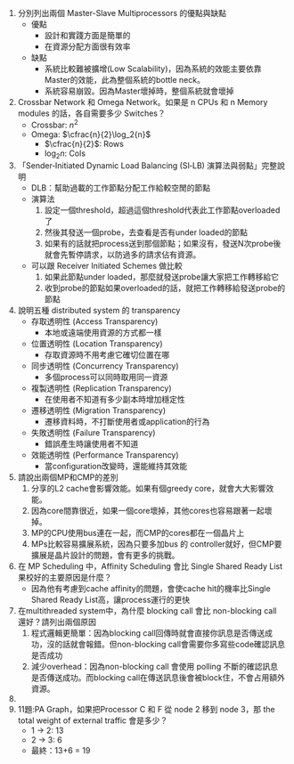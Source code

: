 1. 分別列出兩個 Master-Slave Multiprocessors 的優點與缺點
	- 優點
		- 設計和實踐方面是簡單的
		- 在資源分配方面很有效率
	- 缺點
		- 系統比較難被擴增(Low Scalability)，因為系統的效能主要依靠Master的效能，此為整個系統的bottle neck。
		- 系統容易崩毀。因為Master壞掉時，整個系統就會壞掉
2. Crossbar Network 和 Omega Network。如果是 n CPUs 和 n Memory modules 的話，各自需要多少 Switches？
	- Crossbar: $n^2$
	- Omega: $\cfrac{n}{2}\log_2{n}$
		- $\cfrac{n}{2}$: Rows
		- $\log_2{n}$: Cols
3. 「Sender‑Initiated Dynamic Load Balancing (SI‑LB) 演算法與弱點」完整說明
	- DLB：幫助過載的工作節點分配工作給較空閒的節點
	- 演算法
		1. 設定一個threshold，超過這個threshold代表此工作節點overloaded了
		2. 然後其發送一個probe，去查看是否有under loaded的節點
		3. 如果有的話就把process送到那個節點；如果沒有，發送N次probe後就會先暫停請求，以防過多的請求佔有資源。
	- 可以跟 Receiver Initiated Schemes 做比較
		1. 如果此節點under loaded，那麼就發送probe讓大家把工作轉移給它
		2. 收到probe的節點如果overloaded的話，就把工作轉移給發送probe的節點
4. 說明五種 distributed system 的 transparency
	- 存取透明性 (Access Transparency)
		- 本地或遠端使用資源的方式都一樣
	- 位置透明性 (Location Transparency)
		- 存取資源時不用考慮它確切位置在哪
	- 同步透明性 (Concurrency Transparency)
		- 多個process可以同時取用同一資源
	- 複製透明性 (Replication Transparency)
		- 在使用者不知道有多少副本時增加穩定性
	- 遷移透明性 (Migration Transparency)
		- 遷移資料時，不打斷使用者或application的行為
	- 失敗透明性 (Failure Transparency)
		- 錯誤產生時讓使用者不知道
	- 效能透明性 (Performance Transparency)
		- 當configuration改變時，還能維持其效能
5. 請說出兩個MP和CMP的差別
	1. 分享的L2 cache會影響效能。如果有個greedy core，就會大大影響效能。
	2. 因為core間靠很近，如果一個core壞掉，其他cores也容易跟著一起壞掉。
	3. MP的CPU使用bus連在一起，而CMP的cores都在一個晶片上
	4. MPs比較容易擴展系統，因為只要多加bus 的 controller就好，但CMP要擴展是晶片設計的問題，會有更多的挑戰。
6. 在 MP Scheduling 中，Affinity Scheduling 會比 Single Shared Ready List 果校好的主要原因是什麼？
	- 因為他有考慮到cache affinity的問題，會使cache hit的機率比Single Shared Ready List高，讓process運行的更快
7. 在multithreaded system中，為什麼 blocking call 會比 non-blocking call 還好？請列出兩個原因
	1. 程式邏輯更簡單：因為blocking call回傳時就會直接你訊息是否傳送成功，沒的話就會報錯。但non-blocking call會需要你多寫些code確認訊息是否成功
	2. 減少overhead：因為non-blocking call 會使用 polling 不斷的確認訊息是否傳送成功。而blocking call在傳送訊息後會被block住，不會占用額外資源。
8. 
9. 11題:PA Graph，如果把Processor C 和 F 從 node 2 移到 node 3，那 the total weight of external traffic 會是多少？
	- 1 -> 2: 13
	- 2 -> 3: 6
	- 最終：13+6 = 19